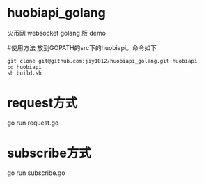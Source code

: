 # huobiapi_golang
火币网 websocket golang 版 demo

#使用方法
放到GOPATH的src下的huobiapi。命令如下

    git clone git@github.com:jiy1012/huobiapi_golang.git huobiapi
    cd huobiapi
    sh build.sh

# request方式
go run request.go 
# subscribe方式
go run subscribe.go